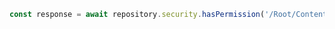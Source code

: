 ```javascript
const response = await repository.security.hasPermission('/Root/Content/IT', ['Open'])
```

